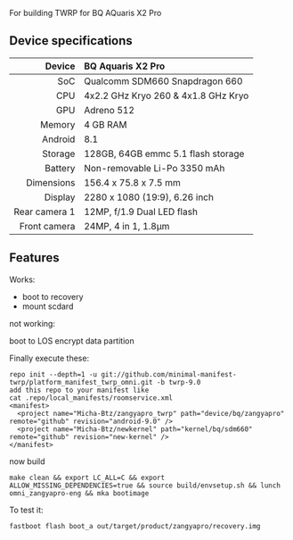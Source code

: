 For building TWRP for BQ AQuaris X2 Pro 



## Device specifications

| Device       | BQ Aquaris X2 Pro                                  |
| -----------: | :-------------------------------------------------- |
| SoC          | Qualcomm SDM660 Snapdragon 660                      |
| CPU          | 4x2.2 GHz Kryo 260 & 4x1.8 GHz Kryo	      	     |
| GPU          | Adreno 512                                          |
| Memory       | 4 GB RAM                      |
| Android      | 8.1                                      	     |
| Storage      | 128GB, 64GB emmc 5.1 flash storage  		     |
| Battery      | Non-removable Li-Po 3350 mAh                  	     |
| Dimensions   | 156.4 x 75.8 x 7.5 mm                               |
| Display      | 2280 x 1080 (19:9), 6.26 inch                       |
| Rear camera 1| 12MP, f/1.9 Dual LED flash                          |
| Front camera | 24MP, 4 in 1, 1.8µm  		 		     |


## Features

Works:

- boot to recovery
- mount scdard

not working:

boot to LOS
encrypt data partition

Finally execute these:

```
repo init --depth=1 -u git://github.com/minimal-manifest-twrp/platform_manifest_twrp_omni.git -b twrp-9.0
add this repo to your manifest like
cat .repo/local_manifests/roomservice.xml
<manifest>
  <project name="Micha-Btz/zangyapro_twrp" path="device/bq/zangyapro" remote="github" revision="android-9.0" />
  <project name="Micha-Btz/newkernel" path="kernel/bq/sdm660" remote="github" revision="new-kernel" />
</manifest>
```
now build
```
make clean && export LC_ALL=C && export ALLOW_MISSING_DEPENDENCIES=true && source build/envsetup.sh && lunch omni_zangyapro-eng && mka bootimage
```

To test it:

```
fastboot flash boot_a out/target/product/zangyapro/recovery.img
```




